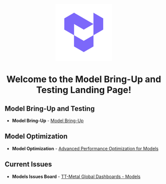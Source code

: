 <div align="center">

<img src="https://github.com/tenstorrent/tt-metal/blob/main/docs/source/common/images/favicon.png" width="180" height="180" />

<h1>

Welcome to the Model Bring-Up and Testing Landing Page!

</h1>
</div>

## Model Bring-Up and Testing

- **Model Bring-Up** - [Model Bring-Up](https://github.com/tenstorrent/tt-metal/tree/main/models/model_bring_up.md)

## Model Optimization

- **Model Optimization** - [Advanced Performance Optimization for Models](https://github.com/tenstorrent/tt-metal/blob/main/tech_reports/AdvancedPerformanceOptimizationsForModels/AdvancedPerformanceOptimizationsForModels.md)

## Current Issues

- **Models Issues Board** - [TT-Metal Global Dashboards - Models](https://github.com/orgs/tenstorrent/projects/107/views/12?layout=board)
